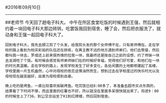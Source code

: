 #2016年09月10日
- - - - --
##老师节
    今天回了趟电子科大。
    中午在所区食堂吃饭的时候遇到王强，然后就相约着一块回电子科大那边转转。吃罢饭我回到宿舍，睡了会，然后把衣服洗了，就动身和王强一起回电子科大了。
    
    回到电子科大，我先去顺江剪了个头发，给我剪头发的那个女师傅不在，只有男师傅在。走在学校的路上看到为校庆彩拍的队伍还在排练，在离主教不远的地方遇到师弟们，他们去聚餐，然后都叫我一块去，罗成还上前来很热情的拉我一块，我最终还是按自己之前的设想，约了师妹一块去龙湖吃了个饭。有时候会感觉有师弟师妹们在的时候好幸福，觉得他们好可爱，和他们在一块的时光真温暖。走在学校的路上，发现学校发生了好多变化，各处闲置的土地都修建起了高楼，学校里面一片生机盎然，心中对母校的依恋这情油然而生，想到过去在学校度过的快乐时光以及母校现在越变越好，由衷为母校感到自豪。

    晚上吃的是烤鱼，一直比较喜欢拓碳烤鱼。吃完饭已经8:00多了，本准备去超市买点东西的，结果看了下时间不够，而且里面的红薯也不好，所以就没在里面多呆很快就出来了。将进9：00的时候坐上了736，到公交总站坐了K1到红牌楼，然后回到宿舍。